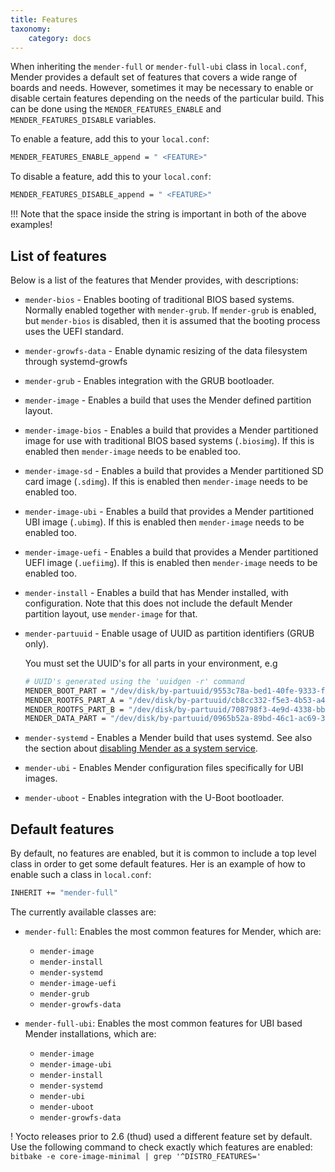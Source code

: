 ```yaml
---
title: Features
taxonomy:
    category: docs
---
```


When inheriting the `mender-full` or `mender-full-ubi` class in `local.conf`,
Mender provides a default set of features that covers a wide range of boards and
needs. However, sometimes it may be necessary to enable or disable certain
features depending on the needs of the particular build. This can be done
using the `MENDER_FEATURES_ENABLE` and `MENDER_FEATURES_DISABLE` variables.

To enable a feature, add this to your `local.conf`:

```bash
MENDER_FEATURES_ENABLE_append = " <FEATURE>"
```

To disable a feature, add this to your `local.conf`:

```bash
MENDER_FEATURES_DISABLE_append = " <FEATURE>"
```

!!! Note that the space inside the string is important in both of the above examples!


## List of features

Below is a list of the features that Mender provides, with descriptions:

* `mender-bios` - Enables booting of traditional BIOS based systems. Normally
  enabled together with `mender-grub`. If `mender-grub` is enabled, but
  `mender-bios` is disabled, then it is assumed that the booting process uses
  the UEFI standard.

* `mender-growfs-data` - Enable dynamic resizing of the data filesystem through systemd-growfs

* `mender-grub` - Enables integration with the GRUB bootloader.

* `mender-image` - Enables a build that uses the Mender defined partition
  layout.

* `mender-image-bios` - Enables a build that provides a Mender partitioned image
  for use with traditional BIOS based systems (`.biosimg`). If this is enabled
  then `mender-image` needs to be enabled too.

* `mender-image-sd` - Enables a build that provides a Mender partitioned SD card
  image (`.sdimg`). If this is enabled then `mender-image` needs to be enabled
  too.

* `mender-image-ubi` - Enables a build that provides a Mender partitioned UBI
  image (`.ubimg`). If this is enabled then `mender-image` needs to be enabled
  too.

* `mender-image-uefi` - Enables a build that provides a Mender partitioned UEFI
  image (`.uefiimg`). If this is enabled then `mender-image` needs to be enabled
  too.

* `mender-install` - Enables a build that has Mender installed, with
  configuration. Note that this does not include the default Mender partition
  layout, use `mender-image` for that.

* `mender-partuuid` - Enable usage of UUID as partition identifiers (GRUB only).

    You must set the UUID's for all parts in your environment, e.g

    ```bash
    # UUID's generated using the 'uuidgen -r' command
    MENDER_BOOT_PART = "/dev/disk/by-partuuid/9553c78a-bed1-40fe-9333-f7409e0585e5"
    MENDER_ROOTFS_PART_A = "/dev/disk/by-partuuid/cb8cc332-f5e3-4b53-a489-13d3a8dd5768"
    MENDER_ROOTFS_PART_B = "/dev/disk/by-partuuid/708798f3-4e9d-4338-bb69-bc92e0b51efb"
    MENDER_DATA_PART = "/dev/disk/by-partuuid/0965b52a-89bd-46c1-ac69-3b27fb6c2aae"
    ```

* `mender-systemd` - Enables a Mender build that uses systemd. See also the
  section about [disabling Mender as a system
  service](../../05.Customize-Mender/docs.md#disabling-mender-as-a-system-service).

* `mender-ubi` - Enables Mender configuration files specifically for UBI images.

* `mender-uboot` - Enables integration with the U-Boot bootloader.


## Default features

By default, no features are enabled, but it is common to include a top level
class in order to get some default features. Her is an example of how to enable
such a class in `local.conf`:

```bash
INHERIT += "mender-full"
```

The currently available classes are:

* `mender-full`: Enables the most common features for Mender, which are:
    * `mender-image`
    * `mender-install`
    * `mender-systemd`
    * `mender-image-uefi`
    * `mender-grub`
    * `mender-growfs-data`

* `mender-full-ubi`: Enables the most common features for UBI based Mender
  installations, which are:
    * `mender-image`
    * `mender-image-ubi`
    * `mender-install`
    * `mender-systemd`
    * `mender-ubi`
    * `mender-uboot`
    * `mender-growfs-data`

<!--AUTOVERSION: "Yocto releases prior to 2.6 (%)"/ignore-->
! Yocto releases prior to 2.6 (thud) used a different feature set by default. Use the following command to check exactly which features are enabled: `bitbake -e core-image-minimal | grep '^DISTRO_FEATURES='`
